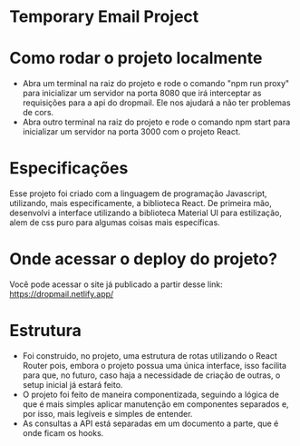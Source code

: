 # Temporary Email Project

# Como rodar o projeto localmente

- Abra um terminal na raiz do projeto e rode o comando "npm run proxy" para inicializar um servidor na porta 8080 que irá interceptar as requisições para a api do dropmail. Ele nos ajudará a não ter problemas de cors.
- Abra outro terminal na raiz do projeto e rode o comando npm start para inicializar um servidor na porta 3000 com o projeto React.

# Especificações

Esse projeto foi criado com a linguagem de programação Javascript, utilizando, mais especificamente, a biblioteca React. De primeira mão, desenvolvi a interface utilizando a biblioteca Material UI para estilização, alem de css puro para algumas coisas mais específicas.

# Onde acessar o deploy do projeto?

Você pode acessar o site já publicado a partir desse link: https://dropmail.netlify.app/

# Estrutura

- Foi construido, no projeto, uma estrutura de rotas utilizando o React Router pois, embora o projeto possua uma única interface, isso facilita para que, no futuro, caso haja a necessidade de criação de outras, o setup inicial já estará feito.
- O projeto foi feito de maneira componentizada, seguindo a lógica de que é mais simples aplicar manutenção em componentes separados e, por isso, mais legíveis e simples de entender.
- As consultas a API está separadas em um documento a parte, que é onde ficam os hooks.
